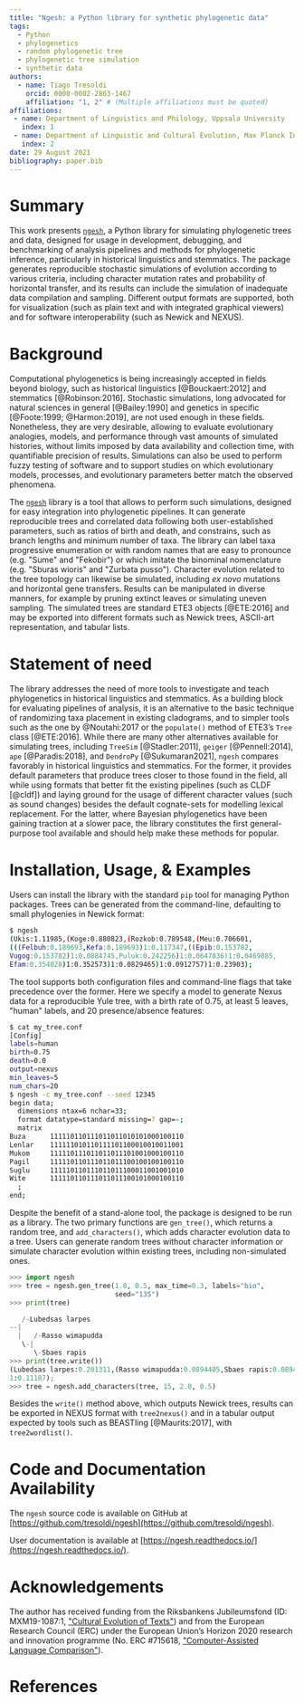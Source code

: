 ```yaml
---
title: "Ngesh: a Python library for synthetic phylogenetic data"
tags:
  - Python
  - phylogenetics
  - random phylogenetic tree
  - phylogenetic tree simulation
  - synthetic data
authors:
  - name: Tiago Tresoldi
    orcid: 0000-0002-2863-1467
    affiliation: "1, 2" # (Multiple affiliations must be quoted)
affiliations:
 - name: Department of Linguistics and Philology, Uppsala University
   index: 1
 - name: Department of Linguistic and Cultural Evolution, Max Planck Institute for Evolutionary Anthropology
   index: 2
date: 29 August 2021
bibliography: paper.bib
---
```


# Summary

This work presents [`ngesh`](https://pypi.org/project/ngesh/), a Python library for simulating phylogenetic trees and
data,
designed for usage in development, debugging, and benchmarking of analysis pipelines and methods for phylogenetic
inference, particularly in historical linguistics and stemmatics.
The package generates reproducible stochastic simulations of evolution according to various criteria,
including character
mutation rates and probability of horizontal transfer, and its results can include the simulation of inadequate
data compilation and sampling. Different output formats are supported, both for visualization
(such as plain text and with integrated graphical viewers)
and for software interoperability (such as Newick and NEXUS).

# Background

Computational phylogenetics is being increasingly accepted in fields beyond biology, such as historical
linguistics [@Bouckaert:2012] and stemmatics [@Robinson:2016].
Stochastic simulations, long advocated for natural sciences in general [@Bailey:1990] and
genetics in specific [@Foote:1999; @Harmon:2019], are not used enough in these
fields. Nonetheless, they are very desirable, allowing to
evaluate evolutionary analogies, models, and performance
through vast amounts of simulated histories, without limits imposed by
data availability and collection time, with quantifiable precision of results.
Simulations can also be used to perform fuzzy testing of software and to
support studies on which evolutionary models, processes, and evolutionary parameters
better match the observed phenomena.

The [`ngesh`](https://pypi.org/project/ngesh/) library is a tool that
allows to perform such simulations, designed for easy
integration into phylogenetic pipelines. It can generate reproducible trees and
correlated data following both user-established parameters,
such as ratios of birth and death, and constrains, such as branch
lengths and minimum number of taxa. The
library can label taxa progressive enumeration or with random names
that are easy to pronounce (e.g. "Sume" and "Fekobir") or which
imitate the binominal nomenclature (e.g. "Sburas wioris" and "Zurbata pusso").
Character evolution related to the
tree topology can likewise be simulated, including *ex novo* mutations and
horizontal gene transfers. Results can be manipulated in diverse
manners, for example by pruning extinct leaves or simulating uneven sampling. 
The simulated trees are standard ETE3 objects [@ETE:2016] and may
be exported into different formats such as Newick trees, ASCII-art representation,
and tabular lists.

# Statement of need

The library addresses the need of more tools to investigate and teach
phylogenetics in historical linguistics and stemmatics.
As a building block for evaluating pipelines of analysis, it
is an alternative to the basic technique of randomizing taxa
placement in existing cladograms, and to simpler tools such as the one by
@Noutahi:2017 or the `populate()` method of ETE3’s `Tree`
class [@ETE:2016]. While there are many other alternatives available
for simulating trees, including `TreeSim` [@Stadler:2011], `geiger`
[@Pennell:2014], `ape` [@Paradis:2018],
and `DendroPy` [@Sukumaran2021],
`ngesh` compares favorably in historical linguistics and
stemmatics. For the former, it provides
default parameters that produce trees closer to
those found in the field, all while using formats that better fit
the existing pipelines (such as CLDF [@cldf]) and laying ground for
the usage of different character values (such as sound changes)
besides the default 
cognate-sets for modelling lexical replacement.
For the latter, where Bayesian phylogenetics have
been gaining traction at a slower pace, the library constitutes
the first general-purpose tool available and should help
make these methods for popular. 

# Installation, Usage, & Examples

Users can install the library with the standard `pip` tool for managing Python packages. Trees can be
generated from the command-line, defaulting to small phylogenies in Newick format:

```bash
$ ngesh
(Ukis:1.11985,(Koge:0.880823,(Rozkob:0.789548,(Meu:0.706601,
(((Felbuh:0.189693,Kefa:0.189693)1:0.117347,((Epib:0.153782,
Vugog:0.153782)1:0.0884745,Puluk:0.242256)1:0.0647836)1:0.0469885,
Efam:0.354028)1:0.352573)1:0.0829465)1:0.0912757)1:0.23903);
```

The tool supports both configuration files and command-line flags
that take precedence over the former. Here we specify a model to generate Nexus data
for a reproducible Yule tree, with a birth rate of 0.75, at least 5 leaves,
"human" labels, and 20 presence/absence features:

```bash
$ cat my_tree.conf
[Config]
labels=human
birth=0.75
death=0.0
output=nexus
min_leaves=5
num_chars=20
$ ngesh -c my_tree.conf --seed 12345
begin data;
  dimensions ntax=6 nchar=33;
  format datatype=standard missing=? gap=-;
  matrix
Buza      111110110111011011010101000100110
Lenlar    111111010110111101100010010011001
Mukom     111110111011011011101001000100110
Pagil     111110110111011011100100100100110
Suglu     111110110111011011100011001001010
Wite      111110110111011011100101000100110
  ;
end;
```

Despite the benefit of a stand-alone tool, the package is designed to be run as a library.
The two primary functions are `gen_tree()`, which returns a random tree, and
`add_characters()`, which adds character evolution data to a tree. Users can
generate random trees without character information or simulate character evolution within existing trees,
including non-simulated ones.

```python
>>> import ngesh
>>> tree = ngesh.gen_tree(1.0, 0.5, max_time=0.3, labels="bio",
                          seed="135")
>>> print(tree)

   /-Lubedsas larpes
--|
  |   /-Rasso wimapudda
   \-|
      \-Sbaes rapis
>>> print(tree.write())
(Lubedsas larpes:0.201311,(Rasso wimapudda:0.0894405,Sbaes rapis:0.0894405)
1:0.11187);
>>> tree = ngesh.add_characters(tree, 15, 2.0, 0.5)
```

Besides the `write()` method above, which outputs Newick trees, results can be exported in NEXUS
format with `tree2nexus()` and in a tabular output expected by
tools such as BEASTling [@Maurits:2017], with `tree2wordlist()`.

# Code and Documentation Availability

The `ngesh` source code is available on GitHub at [https://github.com/tresoldi/ngesh](https://github.com/tresoldi/ngesh).

User documentation is available at [https://ngesh.readthedocs.io/](https://ngesh.readthedocs.io/).

# Acknowledgements

The author has received funding from the Riksbankens Jubileumsfond
(ID: MXM19-1087:1, ["Cultural Evolution of Texts"](https://www.rj.se/en/anslag/2019/cultural-evolution-of-texts/))
and from the European Research Council (ERC) under the European
Union’s Horizon 2020 research and innovation programme
(No. ERC #715618, ["Computer-Assisted Language Comparison"](https://digling.org/calc/)).

# References
